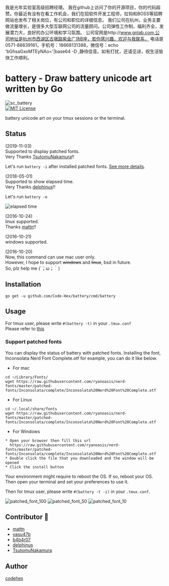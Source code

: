 我是光年实验室高级招聘经理。
我在github上访问了你的开源项目，你的代码超赞。你最近有没有在看工作机会，我们在招软件开发工程师，拉钩和BOSS等招聘网站也发布了相关岗位，有公司和职位的详细信息。
我们公司在杭州，业务主要做流量增长，是很多大型互联网公司的流量顾问。公司弹性工作制，福利齐全，发展潜力大，良好的办公环境和学习氛围。
公司官网是http://www.gnlab.com,公司地址是杭州市西湖区古墩路紫金广场B座，若你感兴趣，欢迎与我联系，
电话是0571-88839161，手机号：18668131388，微信号：echo 'bGhsaGxoMTEyNAo='|base64 -D ,静待佳音。如有打扰，还请见谅，祝生活愉快工作顺利。

battery - Draw battery unicode art written by Go
=======
![sc_battery](https://cloud.githubusercontent.com/assets/6500104/19550024/6018c768-96e2-11e6-9ae1-f66b2406b8a7.png)  
[![MIT License](http://img.shields.io/badge/license-MIT-blue.svg?style=flat)](LICENSE)
  
battery unicode art on your tmux sessions or the terminal.  

## Status
(2019-11-03)  
Supported to display patched fonts.  
Very Thanks [TsutomuNakamura](https://github.com/TsutomuNakamura)!!

Let's run `battery -i` after installed patched fonts. [See more details](https://github.com/Code-Hex/battery#support-patched-fonts). 

(2018-05-01)  
Supported to show elapsed time.  
Very Thanks [delphinus](https://github.com/delphinus)!!

Let's run `battery -e`

![elapsed time](https://user-images.githubusercontent.com/1239245/39427036-388223ce-4cbd-11e8-859a-5363cdac3452.png)

(2016-10-24)  
linux supported.  
Thanks [mattn](https://github.com/mattn)!!  

(2016-10-21)  
windows supported.  
  
(2016-10-20)  
Now, this command can use mac user only.  
However, I hope to support ~~windows~~ and ~~linux~~, bsd in future.   
So, plz help me (´；ω；｀)  

## Installation
    go get -u github.com/Code-Hex/battery/cmd/battery

## Usage
For tmux user, please write `#(battery -t)` in your `.tmux.conf`  
Please refer to [this](https://github.com/Code-Hex/dotfiles/blob/master/tmux/.tmux.conf#L82)

### Support patched fonts
You can display the status of battery with patched fonts.
Installing the font, Inconsolata Nerd Font Complete.otf for example, you can do it like below.

* For mac
```
cd ~/Library/Fonts/
wget https://raw.githubusercontent.com/ryanoasis/nerd-fonts/master/patched-fonts/Inconsolata/complete/Inconsolata%20Nerd%20Font%20Complete.otf
```

* For Linux
```
cd ~/.local/share/fonts
wget https://raw.githubusercontent.com/ryanoasis/nerd-fonts/master/patched-fonts/Inconsolata/complete/Inconsolata%20Nerd%20Font%20Complete.otf
```

* For Windows
```
* Open your browser then fill this url
  https://raw.githubusercontent.com/ryanoasis/nerd-fonts/master/patched-fonts/Inconsolata/complete/Inconsolata%20Nerd%20Font%20Complete.otf
* Double click the file that you downloaded and the window will be opened
* Click the install button
```

Your environment might require to reboot the OS. If so, reboot your OS.
Then open your terminal and set your preferences to use it.

Then for tmux user, please write `#(battery -t -i)` in your `.tmux.conf`. 

![patched_font_100](https://user-images.githubusercontent.com/10674169/58262398-2d0ead80-7db5-11e9-816e-7df5a416aed2.png)
![patched_font_50](https://user-images.githubusercontent.com/10674169/58262403-2f710780-7db5-11e9-8a8c-e63c2833d088.png)
![patched_font_10](https://user-images.githubusercontent.com/10674169/58262412-31d36180-7db5-11e9-98b7-4cea9bd68d07.png)

## Contributor 🎊
- [mattn](https://github.com/mattn)
- [yasu47b](https://github.com/yasu47b)
- [b4b4r07](https://github.com/b4b4r07)
- [delphinus](https://github.com/delphinus)
- [TsutomuNakamura](https://github.com/TsutomuNakamura)

## Author
[codehex](https://twitter.com/CodeHex)

